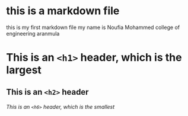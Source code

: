 # <H1> this is a markdown file
this is my first markdown file
my name is Noufia Mohammed
college of engineering aranmula
# This is an `<h1>` header, which is the largest

## This is an `<h2>` header

###### This is an `<h6>` header, which is the smallest

